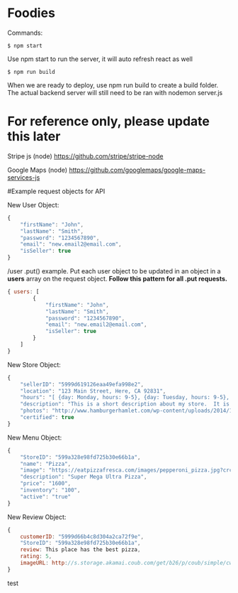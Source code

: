 Foodies
===============

Commands:
```
$ npm start
```
Use npm start to run the server, it will auto refresh react as well

```
$ npm run build
```
When we are ready to deploy, use npm run build to create a build folder. The actual backend server will still need to be ran with nodemon server.js

# For reference only, please update this later
Stripe js (node)
https://github.com/stripe/stripe-node

Google Maps (node)
https://github.com/googlemaps/google-maps-services-js

#Example request objects for API


New User Object:

```javascript
{ 
    "firstName": "John",
    "lastName": "Smith",
    "password": "1234567890",
    "email": "new.email2@email.com",
    "isSeller": true
}
```

/user .put() example.  Put each user object to be updated in an object in a **users** array on the request object.  **Follow this pattern for all .put requests.**

```javascript
{ users: [
        { 
            "firstName": "John",
            "lastName": "Smith",
            "password": "1234567890",
            "email": "new.email2@email.com",
            "isSeller": true
        }
    ] 
}
```


New Store Object:

```javascript
{ 
    "sellerID": "5999d619126eaa49efa998e2",
    "location": "123 Main Street, Here, CA 92831",
    "hours": "[ {day: Monday, hours: 9-5}, {day: Tuesday, hours: 9-5}, {day: Wednesday, hours: 9-5}, {day: Thursday, hours: 9-5}, {day: Friday, hours: 9-5}, ]",
    "description": "This is a short description about my store.  It is a store that sells things.",
    "photos": "http://www.hamburgerhamlet.com/wp-content/uploads/2014/11/the-hamburger-hamlet-sherman-oaks-40.jpg", 
    "certified": true
}
```


New Menu Object:

```javascript
{
    "StoreID": "599a328e98fd725b30e66b1a",
    "name": "Pizza",
    "image": "https://eatpizzafresca.com/images/pepperoni_pizza.jpg?crc=4023861219",
    "description": "Super Mega Ultra Pizza",
    "price": "1600",
    "inventory": "100",
    "active": "true"
}
```



New Review Object:

```javascript
{
    customerID: "5999d66b4c8d304a2ca72f9e",
    "StoreID": "599a328e98fd725b30e66b1a",
    review: This place has the best pizza, 
    rating: 5, 
    imageURL: http://s.storage.akamai.coub.com/get/b26/p/coub/simple/cw_timeline_pic/b527c0180dc/eb64b4e1c8b66e0d456c6/big_1464492066_image.jpg
}
```
test